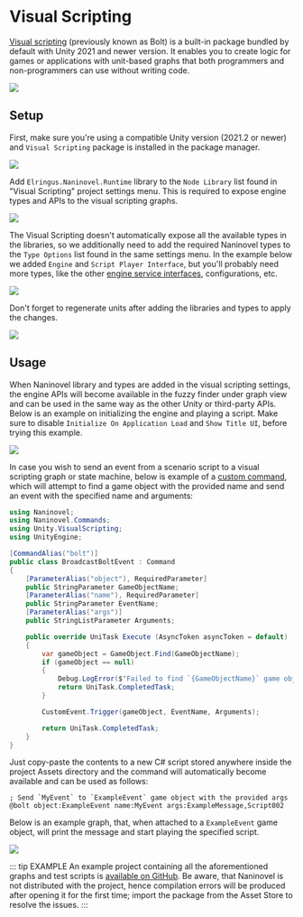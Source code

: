 # Visual Scripting

[Visual scripting](https://docs.unity3d.com/Packages/com.unity.visualscripting@latest) (previously known as Bolt) is a built-in package bundled by default with Unity 2021 and newer version. It enables you to create logic for games or applications with unit-based graphs that both programmers and non-programmers can use without writing code.

![](https://i.gyazo.com/ab7c9d92b32810b030aba24b4bd95405.jpg)

## Setup

First, make sure you're using a compatible Unity version (2021.2 or newer) and `Visual Scripting` package is installed in the package manager.

![](https://i.gyazo.com/885ebb9808b369c30dfcaab19b0cee2f.png)

Add `Elringus.Naninovel.Runtime` library to the `Node Library` list found in "Visual Scripting" project settings menu. This is required to expose engine types and APIs to the visual scripting graphs.

![](https://i.gyazo.com/38afd2ea477fcf0921114e3847de6c85.png)

The Visual Scripting doesn't automatically expose all the available types in the libraries, so we additionally need to add the required Naninovel types to the `Type Options` list found in the same settings menu. In the example below we added `Engine` and `Script Player Interface`, but you'll probably need more types, like the other [engine service interfaces](/guide/engine-services), configurations, etc.

![](https://i.gyazo.com/2e416a015d980cbedfa49d1589505e17.png)

Don't forget to regenerate units after adding the libraries and types to apply the changes.

![](https://i.gyazo.com/26c7bee4798b690c4eb362ec39746dc7.png)

## Usage

When Naninovel library and types are added in the visual scripting settings, the engine APIs will become available in the fuzzy finder under graph view and can be used in the same way as the other Unity or third-party APIs. Below is an example on initializing the engine and playing a script. Make sure to disable `Initialize On Application Load` and `Show Title UI`, before trying this example.

![](https://i.gyazo.com/a890edf4425ba94d934c31ced6ca0f53.png)

In case you wish to send an event from a scenario script to a visual scripting graph or state machine, below is example of a [custom command](/guide/custom-commands), which will attempt to find a game object with the provided name and send an event with the specified name and arguments:

```csharp
using Naninovel;
using Naninovel.Commands;
using Unity.VisualScripting;
using UnityEngine;

[CommandAlias("bolt")]
public class BroadcastBoltEvent : Command
{
    [ParameterAlias("object"), RequiredParameter]
    public StringParameter GameObjectName;
    [ParameterAlias("name"), RequiredParameter]
    public StringParameter EventName;
    [ParameterAlias("args")]
    public StringListParameter Arguments;

    public override UniTask Execute (AsyncToken asyncToken = default)
    {
        var gameObject = GameObject.Find(GameObjectName);
        if (gameObject == null)
        {
            Debug.LogError($"Failed to find `{GameObjectName}` game object.");
            return UniTask.CompletedTask;
        }

        CustomEvent.Trigger(gameObject, EventName, Arguments);

        return UniTask.CompletedTask;
    }
}
```

Just copy-paste the contents to a new C# script stored anywhere inside the project Assets directory and the command will automatically become available and can be used as follows:

```nani
; Send `MyEvent` to `ExampleEvent` game object with the provided args
@bolt object:ExampleEvent name:MyEvent args:ExampleMessage,Script002
```

Below is an example graph, that, when attached to a `ExampleEvent` game object, will print the message and start playing the specified script.

![](https://i.gyazo.com/fa613006433d43cd8e25b4c9aed33d78.png)

::: tip EXAMPLE
An example project containing all the aforementioned graphs and test scripts is [available on GitHub](https://github.com/naninovel/samples/tree/main/unity/visual-scripting). Be aware, that Naninovel is not distributed with the project, hence compilation errors will be produced after opening it for the first time; import the package from the Asset Store to resolve the issues.
:::
